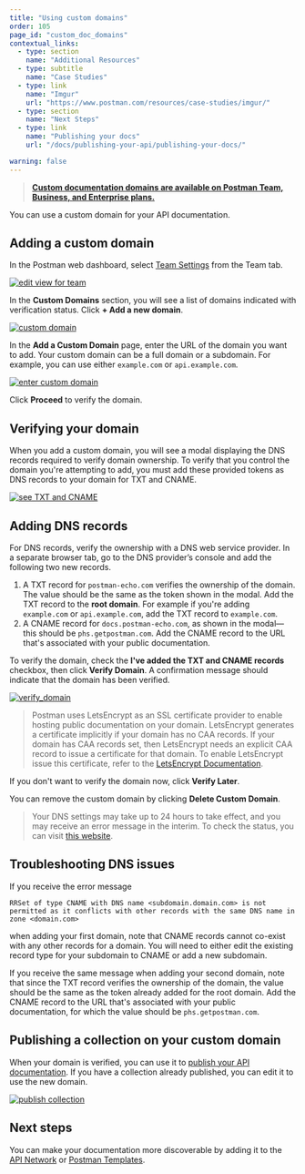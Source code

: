 ```yaml
---
title: "Using custom domains"
order: 105
page_id: "custom_doc_domains"
contextual_links:
  - type: section
    name: "Additional Resources"
  - type: subtitle
    name: "Case Studies"
  - type: link
    name: "Imgur"
    url: "https://www.postman.com/resources/case-studies/imgur/"
  - type: section
    name: "Next Steps"
  - type: link
    name: "Publishing your docs"
    url: "/docs/publishing-your-api/publishing-your-docs/"

warning: false
---
```


> __[Custom documentation domains are available on Postman Team, Business, and Enterprise plans.](https://www.postman.com/pricing)__

You can use a custom domain for your API documentation.

## Adding a custom domain

In the Postman web dashboard, select [Team Settings](https://go.postman.co/settings/team/general) from the Team tab.

[![edit view for team](https://assets.postman.com/postman-docs/edit-team-profile-a.jpg)](https://assets.postman.com/postman-docs/edit-team-profile-a.jpg)

In the __Custom Domains__ section, you will see a list of domains indicated with verification status. Click __+ Add a new domain__.

[![custom domain](https://assets.postman.com/postman-docs/add-custom-domain.jpg)](https://assets.postman.com/postman-docs/add-custom-domain.jpg)

In the __Add a Custom Domain__ page, enter the URL of the domain you want to add. Your custom domain can be a full domain or a subdomain. For example, you can use either `example.com` or `api.example.com`.

[![enter custom domain](https://assets.postman.com/postman-docs/add-custom-domain-1.jpg)](https://assets.postman.com/postman-docs/add-custom-domain-1.jpg)

Click __Proceed__ to verify the domain.

## Verifying your domain

When you add a custom domain, you will see a modal displaying the DNS records required to verify domain ownership. To verify that you control the domain you're attempting to add, you must add these provided tokens as DNS records to your domain for TXT and CNAME.

[![see TXT and CNAME](https://assets.postman.com/postman-docs/verfication-tokens-1.jpg)](https://assets.postman.com/postman-docs/verfication-tokens-1.jpg)

## Adding DNS records

For DNS records, verify the ownership with a DNS web service provider. In a separate browser tab, go to the DNS provider’s console and add the following two new records.

1. A TXT record for `postman-echo.com` verifies the ownership of the domain. The value should be the same as the token shown in the modal. Add the TXT record to the __root domain__. For example if you're adding `example.com` or `api.example.com`, add the TXT record to `example.com`.
2. A CNAME record for `docs.postman-echo.com`, as shown in the modal—this should be `phs.getpostman.com`. Add the CNAME record to the URL that's associated with your public documentation.

To verify the domain, check the __I've added the TXT and CNAME records__ checkbox, then click __Verify Domain__. A confirmation message should indicate that the domain has been verified.

[![verify_domain](https://assets.postman.com/postman-docs/docs-verify-domain-1.jpg)](https://assets.postman.com/postman-docs/docs-verify-domain-1.jpg)

> Postman uses LetsEncrypt as an SSL certificate provider to enable hosting public documentation on your domain. LetsEncrypt generates a certificate implicitly if your domain has no CAA records. If your domain has CAA records set, then LetsEncrypt needs an explicit CAA record to issue a certificate for that domain. To enable LetsEncrypt issue this certificate, refer to the [LetsEncrypt Documentation](https://letsencrypt.org/docs/caa/).

If you don't want to verify the domain now, click __Verify Later__.

You can remove the custom domain by clicking __Delete Custom Domain__.

> Your DNS settings may take up to 24 hours to take effect, and you may receive an error message in the interim. To check the status, you can visit [this website](https://www.whatsmydns.net/).

## Troubleshooting DNS issues

If you receive the error message

```
RRSet of type CNAME with DNS name <subdomain.domain.com> is not permitted as it conflicts with other records with the same DNS name in zone <domain.com>
```

when adding your first domain, note that CNAME records cannot co-exist with any other records for a domain. You will need to either edit the existing record type for your subdomain to CNAME or add a new subdomain.

If you receive the same message when adding your second domain, note that since the TXT record verifies the ownership of the domain, the value should be the same as the token already added for the root domain. Add the CNAME record to the URL that's associated with your public documentation, for which the value should be `phs.getpostman.com`.

## Publishing a collection on your custom domain

When your domain is verified, you can use it to [publish your API documentation](/docs/publishing-your-api/publishing-your-docs/). If you have a collection already published, you can edit it to use the new domain.

[![publish collection](https://assets.postman.com/postman-docs/publish-collection-edit-1.jpg)](https://assets.postman.com/postman-docs/publish-collection-edit-1.jpg)

## Next steps

You can make your documentation more discoverable by adding it to the [API Network](/docs/publishing-your-api/add-api-network/) or [Postman Templates](/docs/publishing-your-api/add-templates/).

